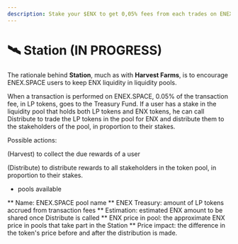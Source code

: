 ```yaml
---
description: Stake your $ENX to get 0,05% fees from each trades on ENEX.SPACE
---
```


# 🛰 Station (IN PROGRESS)

The rationale behind **Station**, much as with **Harvest Farms**, is to encourage ENEX.SPACE users to keep ENX liquidity in liquidity pools. 

When a transaction is performed on ENEX.SPACE, 0.05% of the transaction fee, in LP tokens, goes to the Treasury Fund. If a user has a stake in the liquidity pool that holds both LP tokens and ENX tokens, he can call Distribute to trade the LP tokens in the pool for ENX and distribute them to the stakeholders of the pool, in proportion to their stakes. 

Possible actions: 

(Harvest) to collect the due rewards of a user

(Distribute) to distribute rewards to all stakeholders in the token pool, in proportion to their stakes. 

- pools available

** Name: ENEX.SPACE pool name
** ENEX Treasury: amount of LP tokens accrued from transaction fees
** Estimation: estimated ENX amount to be shared once Distribute is called
** ENX price in pool: the approximate ENX price in pools that take part in the Station
** Price impact: the difference in the token's price before and after the distribution is made.
